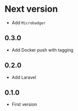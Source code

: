 # Next version
+ Add `Microbadger`

## 0.3.0
+ Add Docker push with tagging

## 0.2.0
+ Add Laravel

## 0.1.0
+ First version